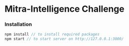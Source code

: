 # Mitra-Intelligence Challenge


### Installation

```javascript
npm install // to install required packages
npm start // to start server on http://127.0.0.1:3000/
```
